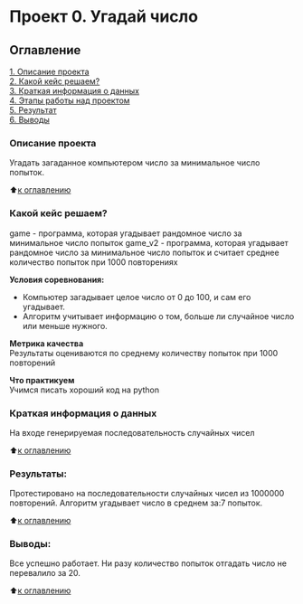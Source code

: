 # Проект 0. Угадай число

## Оглавление  
[1. Описание проекта](https://github.com/feniksprog/DataScients/tree/master/Guess-number-task/README.md#Описание-проекта)  
[2. Какой кейс решаем?](https://github.com/feniksprog/DataScients/tree/master/Guess-number-task/README.md#Какой-кейс-решаем)  
[3. Краткая информация о данных](https://github.com/feniksprog/DataScients/tree/master/Guess-number-task/README.md#Краткая-информация-о-данных)  
[4. Этапы работы над проектом](https://github.com/feniksprog/DataScients/tree/master/Guess-number-task/README.md#Этапы-работы-над-проектом)  
[5. Результат](https://github.com/feniksprog/DataScients/tree/master/Guess-number-task/README.md#Результат)    
[6. Выводы](https://github.com/feniksprog/DataScients/tree/master/Guess-number-task/README.md#Выводы) 

### Описание проекта    
Угадать загаданное компьютером число за минимальное число попыток.

:arrow_up:[к оглавлению](https://github.com/feniksprog/DataScients/tree/master/Guess-number-task/README.md#Оглавление)


### Какой кейс решаем?    
game - программа, которая угадывает рандомное число за минимальное число попыток
game_v2 - программа, которая угадывает рандомное число за минимальное число попыток и считает среднее количество попыток при 1000 повторениях

**Условия соревнования:**  
- Компьютер загадывает целое число от 0 до 100, и сам его угадывает. 
- Алгоритм учитывает информацию о том, больше ли случайное число или меньше нужного.

**Метрика качества**     
Результаты оцениваются по среднему количеству попыток при 1000 повторений

**Что практикуем**     
Учимся писать хороший код на python


### Краткая информация о данных
На входе генерируемая последовательность случайных чисел
  
:arrow_up:[к оглавлению](https://github.com/feniksprog/DataScients/tree/master/Guess-number-task/README.md#Оглавление)


### Результаты:  
Протестировано на последовательности случайных чисел из 1000000 повторений. Алгоритм угадывает число в среднем за:7 попыток.

:arrow_up:[к оглавлению](https://github.com/feniksprog/DataScients/tree/master/Guess-number-task/README.md#Оглавление)


### Выводы:  
Все успешно работает. Ни разу количество попыток отгадать число не перевалило за 20.

:arrow_up:[к оглавлению](https://github.com/feniksprog/DataScients/tree/master/Guess-number-task/README.md#Оглавление)

